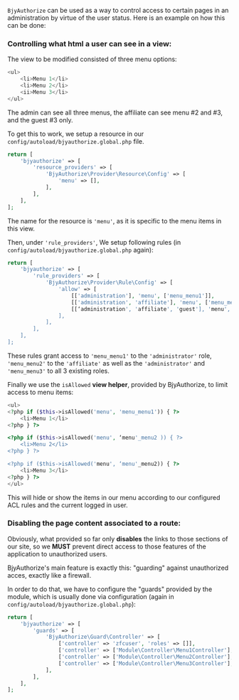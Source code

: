 `BjyAuthorize` can be used as a way to control access to certain pages in an administration by 
virtue of the user status. Here is an example on how this can be done:

### Controlling what html a user can see in a view:

The view to be modified consisted of three menu options:

```php
<ul>
    <li>Menu 1</li>
    <li>Menu 2</li>
    <ii>Menu 3</li>
</ul>
```

The admin can see all three menus, the affiliate can see menu #2 and #3, and the guest #3 only.

To get this to work, we setup a resource in our `config/autoload/bjyauthorize.global.php` file.

```php
return [
    'bjyauthorize' => [
        'resource_providers' => [
            'BjyAuthorize\Provider\Resource\Config' => [
                'menu' => [],
            ],
        ],
    ],
];
```

The name for the resource is `'menu'`, as it is specific to the menu items in this view.

Then, under `'rule_providers'`, We setup following rules (in 
`config/autoload/bjyauthorize.global.php` again):

```php
return [
    'bjyauthorize' => [
        'rule_providers' => [
            'BjyAuthorize\Provider\Rule\Config' => [
                'allow' => [
                    [['administration'], 'menu', ['menu_menu1']],
                    [['administration', 'affiliate'], 'menu', ['menu_menu2']],
                    [[‘administration', 'affiliate', 'guest'], 'menu', ['menu_menu3']],
                ],
            ],
        ],
    ],
];
```

These rules grant access to `'menu_menu1'` to the `'administrator'` role, `'menu_menu2'` to the
`'affiliate'` as well as the `'administrator'` and `'menu_menu3'` to all 3 existing roles.


Finally we use the `isAllowed` **view helper**, provided by BjyAuthorize, to limit access to menu 
items:

```php
<ul>
<?php if ($this->isAllowed('menu', 'menu_menu1')) { ?>
    <li>Menu 1</li>
<?php } ?>

<?php if ($this->isAllowed('menu', ‘menu'_menu2 )) { ?>
    <li>Menu 2</li>
<?php } ?>

<?php if ($this->isAllowed('menu', ‘menu'_menu2)) { ?>
    <li>Menu 3</li>
<?php } ?>
</ul>
```

This will hide or show the items in our menu according to our configured ACL rules and the 
current logged in user.

### Disabling the page content associated to a route:

Obviously, what provided so far only **disables** the links to those sections of our site, 
so we **MUST** prevent direct access to those features of the application to unauthorized
users.

BjyAuthorize's main feature is exactly this: "guarding" against unauthorized acces, exactly
like a firewall.

In order to do that, we have to configure the "guards" provided by the module, which is usually
done via configuration (again in `config/autoload/bjyauthorize.global.php`):

```php
return [
    'bjyauthorize' => [
        'guards' => [
            'BjyAuthorize\Guard\Controller' => [
                ['controller' => 'zfcuser', 'roles' => []],
                ['controller' => ['Module\Controller\Menu1Controller'], 'roles' => ['admin']],
                ['controller' => ['Module\Controller\Menu2Controller'], 'roles' => ['admin','affiliate']],
                ['controller' => ['Module\Controller\Menu3Controller'], 'roles' => ['admin','affiliate','guest']],
            ],
        ],
    ],
];
```
